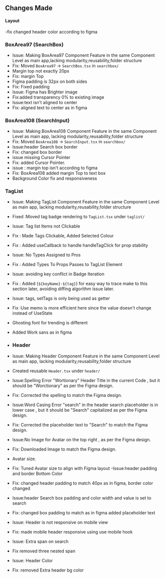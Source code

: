 ## Changes Made


#### Layout
-fix changed header color according to figma

### BoxArea97 (SearchBox)
- Issue: Making BoxArea97 Component Feature in the same Component Level as main app,lacking  modularity,reusability,folder structure
- Fix: Moved `BoxArea97` → `SearchBox.tsx` in `searchbox/`
- Margin top not exactly 20px
- Fix: margin Top
- Figma padding is 32px on both sides
- Fix: Fixed padding
- Issue: Figma has Brighter image
- Fix:added transparency 0% to existing image
- Issue:text isn't aligned to center
- Fix: aligned text to center as in figma

### BoxArea108 (SearchInput)
- Issue: Making BoxArea108 Component Feature in the same Component Level as main app, lacking  modularity,reusability,folder structure
- Fix: Moved `BoxArea108` → `SearchInput.tsx` in `searchbox/`
- Issue:header Search box border
-  Fix: changed box border
- issue missing Cursor Pointer
- Fix: added Cursor Pointer.
- issue : margin top isn't according to figma
- Fix: BoxArea108 added margin Top to text box
- Background Color fix and responsiveness

### TagList
- Issue: Making TagList Component Feature in the same Component Level as main app, lacking  modularity,reusability,folder structure
- Fixed :Moved tag badge rendering to `TagList.tsx` under `taglist/`
- Issue: Tag list Items not Clickable
- Fix : Made Tags Clickable, Added Selected Colour 
- Fix : Added useCallback to handle handleTagClick for prop stability
- Issue: No Types Assigned to Pros
- Fix :  Added Types To Props Passes to TagList Element
- Issue: avoiding key conflict in Badge Iteration
- Fix :  Added {`${keyName}-${tag}`} for easy way to trace make to this section later, avoiding diffing algorithm issue later.
- Issue: tags, setTags is only being used as getter
- Fix :Use memo is more efficient here since the value doesn't change instead of UseState
- Ghosting font for trending is different
- Added Work sans as in figma

- ### Header
- Issue: Making Header Component Feature in the same Component Level as main app, lacking  modularity,reusability,folder structure
- Created reusable `Header.tsx` under `header/`
- Issue:Spelling Error "Wortionary" Header Title in the current Code , but it should be "Worctionary" as per the Figma design.
- Fix:  Corrected the spelling to match the Figma design.
- Issue:Word Casing Error "search" in the header search placeholder is in lower case , but it should be "Search" capitalized as per the Figma design.
- Fix:  Corrected the placeholder text to "Search" to match the Figma design.
- Issue:No Image for Avatar on the top right , as per the Figma design.
- Fix: Downloaded Image to match the Figma design.
- Avatar size.
-  Fix: Tuned Avatar size to align with Figma layout
-Issue:header padding and border Bottom Color
-  Fix: changed header padding to match 40px as in figma, border color changed
- Issue:header Search box padding and color width and value is set to search
-  Fix: changed box padding to match  as in figma added placeholder text
- Issue: Header is not responsive on mobile view
-  Fix: made mobile header responsive using use mobile hook
- Issue: Extra span on search
- Fix  removed three nested span
- Issue: Header Color
- Fix :removed Extra header bg color



